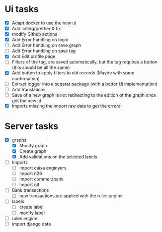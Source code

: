 # Ui tasks
* [x] Adapt docker to use the new ui
* [x] Add linting/prettier & fix
* [x] modify Github actions
* [x] Add Error handling on login
* [ ] Add Error handling on save graph
* [ ] Add Error handling on save tag
* [x] Add Edit profile page
* [ ] Filters of the tag, are saved automatically, but the tag requires a button (this should be all the same)
* [x] Add button to apply filters to old records (Maybe with some confirmation)
* [ ] Extract logger into a separat package (with a better Ui implementation)
* [ ] Add translations
* [ ] Save of a new graph is not redirecting to the edition of the graph once get the new id
* [x] Imports missing the import raw data to get the errors

# Server tasks
* [x] graphs
  * [x] Modify graph
  * [x] Create graph
  * [x] Add validations on the selected labels
* [ ] Imports
  * [ ] Import caixa enginyers
  * [ ] Import n26
  * [ ] Import commerzbank
  * [ ] Import qif
* [ ] Bank transactions
  * [ ] new transactions are applied with the rules engine
* [ ] labels
  * [ ] create label
  * [ ] modify label
* [ ] rules engine
* [ ] import django data
